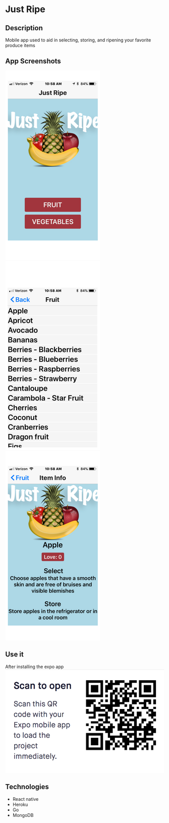 # Just Ripe

## Description
Mobile app used to aid in selecting, storing, and ripening your favorite produce items

## App Screenshots
![JustRipe](https://github.com/mclausen792/Just-Ripe/blob/master/justRipe/images/home.PNG)
![JustRipe](https://github.com/mclausen792/Just-Ripe/blob/master/justRipe/images/list.PNG)
![JustRipe](https://github.com/mclausen792/Just-Ripe/blob/master/justRipe/images/details.PNG)

## Use it
After installing the expo app
![JustRipe](https://github.com/mclausen792/Just-Ripe/blob/master/justRipe/images/qr.png)

## Technologies
- React native
- Heroku
- Go
- MongoDB
